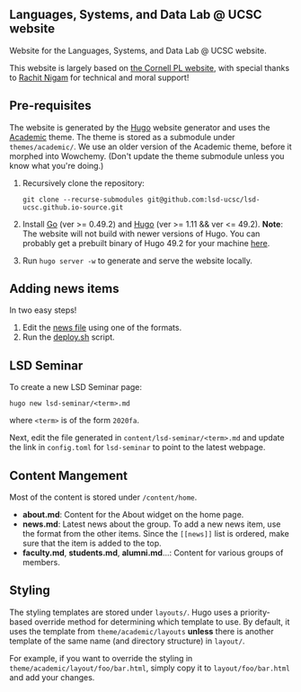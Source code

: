 Languages, Systems, and Data Lab @ UCSC website
-----------------------------------------------

Website for the Languages, Systems, and Data Lab @ UCSC website.

This website is largely based on [the Cornell PL website](https://github.com/cornell-pl/pl.cs.cornell.edu), with special thanks to 
[Rachit Nigam](https://rachitnigam.com) for technical and moral support!

## Pre-requisites

The website is generated by the [Hugo][hugo] website generator and uses the
[Academic][academic] theme. The theme is stored as a submodule under
`themes/academic/`.  We use an older version of the Academic theme, before it morphed into Wowchemy.  (Don't update the theme submodule unless you know what you're doing.)

1. Recursively clone the repository:
   ```
   git clone --recurse-submodules git@github.com:lsd-ucsc/lsd-ucsc.github.io-source.git
   ```
2. Install [Go][go] (ver >= 0.49.2) and [Hugo][hugo] (ver >= 1.11 && ver <= 49.2). **Note**: The website will not build with newer versions of Hugo.  You can probably get a prebuilt binary of Hugo 49.2 for your machine [here](https://github.com/gohugoio/hugo/releases/tag/v0.49.2).

3. Run `hugo server -w` to generate and serve the website locally.

[hugo]: https://gohugo.io/
[go]: https://golang.org/
[academic]: https://github.com/gcushen/hugo-academic

## Adding news items

In two easy steps!

1. Edit the [news file][news] using one of the formats.
2. Run the [deploy.sh] script.

[news]: https://github.com/lsd-ucsc/lsd-ucsc.github.io-source/edit/master/content/home/news.md
[deploy.sh]: https://github.com/lsd-ucsc/lsd-ucsc.github.io-source/blob/main/deploy.sh

## LSD Seminar

To create a new LSD Seminar page:

```
hugo new lsd-seminar/<term>.md
```

where `<term>` is of the form `2020fa`.

Next, edit the file generated in `content/lsd-seminar/<term>.md` and update the
link in `config.toml` for `lsd-seminar` to point to the latest webpage.

## Content Mangement

Most of the content is stored under `/content/home`.

- **about.md**: Content for the About widget on the home page.
- **news.md**: Latest news about the group. To add a new news item, use the
  format from the other items. Since the `[[news]]` list is ordered, make sure
  that the item is added to the top.
- **faculty.md**, **students.md**, **alumni.md**...: Content for various groups
  of members.

## Styling

The styling templates are stored under `layouts/`. Hugo uses a priority-based
override method for determining which template to use. By default, it uses
the template from `theme/academic/layouts` **unless** there is another template
of the same name (and directory structure) in `layout/`.

For example, if you want to override the styling in
`theme/academic/layout/foo/bar.html`, simply copy it to `layout/foo/bar.html`
and add your changes.
